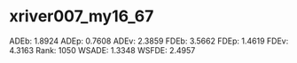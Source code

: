 # xriver007_my16_67

ADEb: 1.8924
ADEp: 0.7608
ADEv: 2.3859
FDEb: 3.5662
FDEp: 1.4619
FDEv: 4.3163
Rank: 1050
WSADE: 1.3348
WSFDE: 2.4957